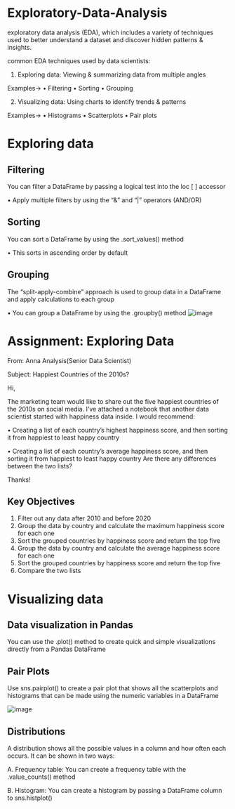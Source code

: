 # Exploratory-Data-Analysis

exploratory data analysis (EDA), which includes a variety of techniques used to better understand a dataset and discover hidden patterns & insights. 

common EDA techniques used by data scientists:

1. Exploring data: Viewing & summarizing data from multiple angles

Examples->
• Filtering
• Sorting
• Grouping

2. Visualizing data: Using charts to identify trends & patterns

Examples->
• Histograms
• Scatterplots
• Pair plots

# Exploring data

## Filtering

You can filter a DataFrame by passing a logical test into the loc [ ] accessor

• Apply multiple filters by using the “&” and “|” operators (AND/OR)

## Sorting

You can sort a DataFrame by using the .sort_values() method

• This sorts in ascending order by default

## Grouping

The “split-apply-combine” approach is used to group data in a DataFrame and apply calculations to each group

• You can group a DataFrame by using the .groupby() method
![image](https://github.com/user-attachments/assets/05621aa9-e0d6-4918-8685-1178fcbd0a39)

# Assignment: Exploring Data

From: Anna Analysis(Senior Data Scientist)

Subject: Happiest Countries of the 2010s?

Hi, 

The marketing team would like to share out the five happiest countries of the 2010s on social media. I’ve attached a notebook that another data scientist started with happiness data inside. I would recommend:

• Creating a list of each country’s highest happiness score,
and then sorting it from happiest to least happy country

• Creating a list of each country’s average happiness score,
and then sorting it from happiest to least happy country
Are there any differences between the two lists?

Thanks!

## Key Objectives

1. Filter out any data after 2010 and before 2020
2. Group the data by country and calculate the maximum happiness score for each one
3. Sort the grouped countries by happiness score and return the top five
4. Group the data by country and calculate the average happiness score for each one
5. Sort the grouped countries by happiness score and return the top five
6. Compare the two lists

# Visualizing data

## Data visualization in Pandas

You can use the .plot() method to create quick and simple visualizations directly from a Pandas DataFrame

## Pair Plots

Use sns.pairplot() to create a pair plot that shows all the scatterplots and histograms that can be made using the numeric variables in a DataFrame


![image](https://github.com/user-attachments/assets/ae62d677-0c87-4022-a6be-c2d977d886e8)

## Distributions

A distribution shows all the possible values in a column and how often each occurs. It can be shown in two ways:

A. Frequency table: You can create a frequency table with the .value_counts() method

B. Histogram: You can create a histogram by passing a DataFrame column to sns.histplot()
